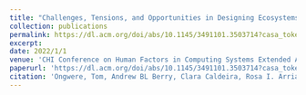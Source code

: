 ```yaml
---
title: "Challenges, Tensions, and Opportunities in Designing Ecosystems to Support the Management of Complex Health Needs"
collection: publications
permalink: https://dl.acm.org/doi/abs/10.1145/3491101.3503714?casa_token=eLmsj18LOiMAAAAA:AII_6bRl2lGEZ9sxMucCKK6fmjFgNhkPY_qvt_AhgjnbNsMruBW7KY4ynIKbK1BbVCLM3w_ZE3hZJnE
excerpt: 
date: 2022/1/1
venue: 'CHI Conference on Human Factors in Computing Systems Extended Abstracts, 1-7'
paperurl: 'https://dl.acm.org/doi/abs/10.1145/3491101.3503714?casa_token=eLmsj18LOiMAAAAA:AII_6bRl2lGEZ9sxMucCKK6fmjFgNhkPY_qvt_AhgjnbNsMruBW7KY4ynIKbK1BbVCLM3w_ZE3hZJnE'
citation: 'Ongwere, Tom, Andrew BL Berry, Clara Caldeira, Rosa I. Arriaga, Amid Ayobi, Eleanor R. Burgess, Kay Connelly et al. "Challenges, Tensions, and Opportunities in Designing Ecosystems to Support the Management of Complex Health Needs." In CHI Conference on Human Factors in Computing Systems Extended Abstracts, pp. 1-7. 2022.'
---
```

